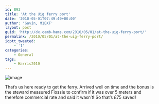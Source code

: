 ```yaml
---
id: 893
title: 'At the Uig ferry port'
date: '2010-05-01T07:49:49+00:00'
author: 'Gavin, M1BXF'
layout: post
guid: 'http://dx.camb-hams.com/2010/05/01/at-the-uig-ferry-port/'
permalink: /2010/05/01/at-the-uig-ferry-port/
idptt_tweeted:
    - '1'
categories:
    - General
tags:
    - Harris2010
---
```


![image](http://dx.camb-hams.com/wp-content/uploads/2010/05/wpid-2010-05-01-08.44.12.jpg)

That’s us here ready to get the ferry. Arrived well on time and the bonus is the steward measured Flossie to confirm if it was over 5 meters and therefore commercial rate and said it wasn’t! So that’s £75 saved!